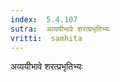 ```yaml
---
index:  5.4.107
sutra:  अव्ययीभावे शरत्प्रभृतिभ्यः
vritti:  samhita 
---
```


अव्ययीभावे शरत्प्रभृतिभ्यः

